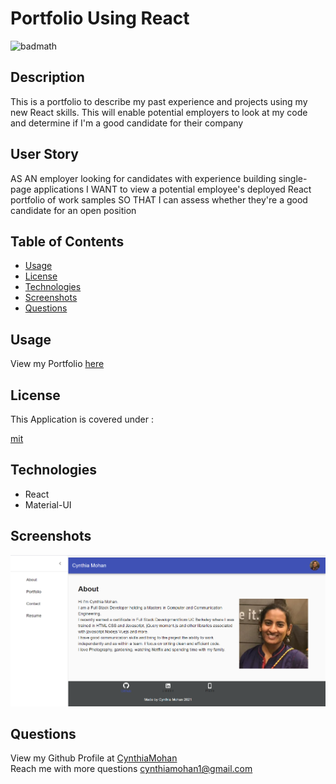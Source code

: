 # Portfolio Using React


![badmath](https://img.shields.io/static/v1?label=license&message=mit&color=green)

## Description 
This is a portfolio to describe my past experience and projects using my new React skills. This will enable potential employers to look at my code and determine if I'm a good candidate for their company

## User Story
AS AN employer looking for candidates with experience building single-page applications
I WANT to view a potential employee's deployed React portfolio of work samples
SO THAT I can assess whether they're a good candidate for an open position

## Table of Contents 

* [Usage](#usage)
* [License](#license)
* [Technologies](#Technologies)
* [Screenshots](#Screenshots)
* [Questions](#questions)

## Usage 

View my Portfolio
[here](https://cynthiamohan.github.io/cynthia-react-portfolio/)

## License

This Application is covered under : 

[mit](https://choosealicense.com/licenses/mit)
<br />

## Technologies
* React
* Material-UI

## Screenshots
![Mockup](./src/assets/images/ss.png)

## Questions
View my Github Profile at [CynthiaMohan](http://github.com/CynthiaMohan)
<br />
Reach me with more questions <cynthiamohan1@gmail.com>


